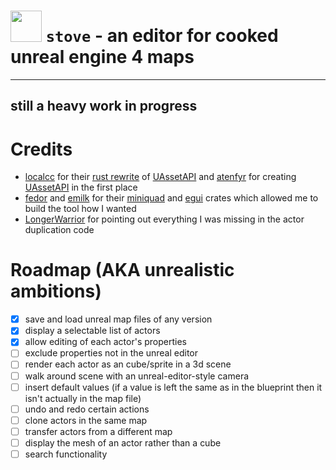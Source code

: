 # <img src="assets/pot.ico" width="50" /> `stove` - an editor for cooked unreal engine 4 maps
---
**still a heavy work in progress**
---
# Credits
- [localcc](https://github.com/localcc) for their [rust rewrite](https://github.com/AstroTechies/unrealmodding/tree/main/unreal_asset) of [UAssetAPI](https://github.com/atenfyr/UAssetAPI) and [atenfyr](https://github.com/atenfyr) for creating [UAssetAPI](https://github.com/atenfyr/UAssetAPI) in the first place
- [fedor](https://github.com/not-fl3) and [emilk](https://github.com/emilk) for their [miniquad](https://crates.io/crates/miniquad) and [egui](https://crates.io/crates/egui) crates which allowed me to build the tool how I wanted
- [LongerWarrior](https://github.com/LongerWarrior) for pointing out everything I was missing in the actor duplication code

# Roadmap (AKA unrealistic ambitions)
- [x] save and load unreal map files of any version
- [x] display a selectable list of actors
- [x] allow editing of each actor's properties
- [ ] exclude properties not in the unreal editor
- [ ] render each actor as an cube/sprite in a 3d scene
- [ ] walk around scene with an unreal-editor-style camera
- [ ] insert default values (if a value is left the same as in the blueprint then it isn't actually in the map file)
- [ ] undo and redo certain actions
- [ ] clone actors in the same map
- [ ] transfer actors from a different map
- [ ] display the mesh of an actor rather than a cube
- [ ] search functionality